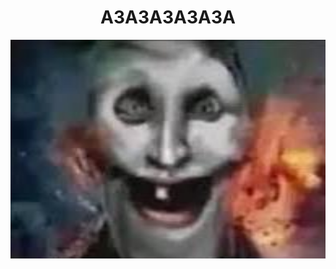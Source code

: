 <h1 align="center">АЗАЗАЗАЗАЗА</h1>
<div align="center">
  <img src="img.jpeg" width="512" height="350"/>
</div>
